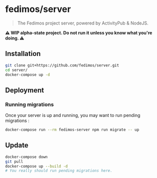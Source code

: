 # fedimos/server

> The Fedimos project server, powered by ActivityPub & NodeJS.

**:warning: WIP alpha-state project. Do not run it unless you know what you're doing. :warning:**

## Installation

```bash
git clone git+https://github.com/fedimos/server.git
cd server/
docker-compose up -d
```

## Deployment

### Running migrations

Once your server is up and running, you may want to run pending migrations :

```bash
docker-compose run --rm fedimos-server npm run migrate -- up
```

## Update

```bash
docker-compose down
git pull
docker-compose up --build -d
# You really should run pending migrations here.
```
